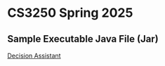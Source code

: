 # CS3250 Spring 2025
## Sample Executable Java File (Jar)
[Decision Assistant](docs/DecisionAssistant.jar)
